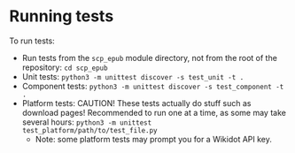 # Running tests

To run tests:

* Run tests from the `scp_epub` module directory, not from the root of the repository: `cd scp_epub`
* Unit tests: `python3 -m unittest discover -s test_unit -t .`
* Component tests: `python3 -m unittest discover -s test_component -t .`
* Platform tests: CAUTION! These tests actually do stuff such as download pages! Recommended to run one at a time, as some may take several hours: `python3 -m unittest test_platform/path/to/test_file.py`
  * Note: some platform tests may prompt you for a Wikidot API key.
